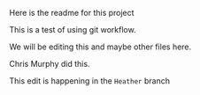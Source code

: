 Here is the readme for this project

This is a test of using git workflow.

We will be editing this and maybe other files here.

Chris Murphy did this.

This edit is happening in the `Heather` branch